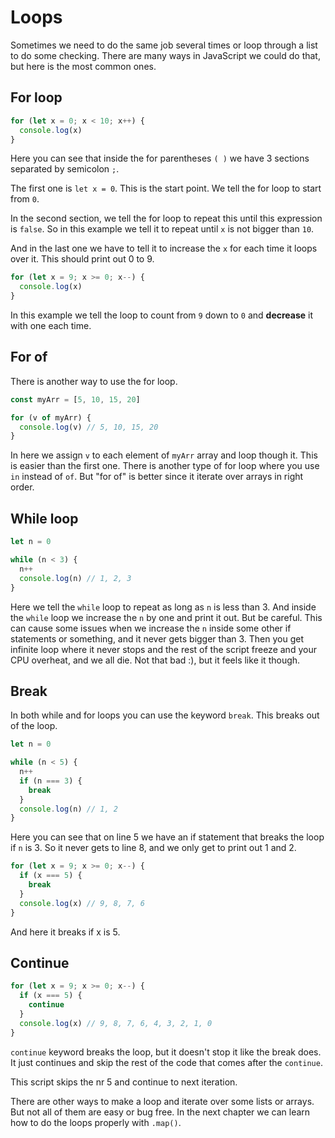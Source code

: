 # Loops

Sometimes we need to do the same job several times or loop through a list to do some checking.
There are many ways in JavaScript we could do that, but here is the most common ones.

## For loop

```javascript
for (let x = 0; x < 10; x++) {
  console.log(x)
}
```

Here you can see that inside the for parentheses `( )` we have 3 sections separated by semicolon `;`.

The first one is `let x = 0`.
This is the start point. We tell the for loop to start from `0`.

In the second section, we tell the for loop to repeat this until this expression is `false`.
So in this example we tell it to repeat until `x` is not bigger than `10`.

And in the last one we have to tell it to increase the `x` for each time it loops over it.
This should print out 0 to 9.

```javascript
for (let x = 9; x >= 0; x--) {
  console.log(x)
}
```

In this example we tell the loop to count from `9` down to `0` and **decrease** it with one each time.

## For of

There is another way to use the for loop.

```javascript
const myArr = [5, 10, 15, 20]

for (v of myArr) {
  console.log(v) // 5, 10, 15, 20
}
```

In here we assign `v` to each element of `myArr` array and loop though it.
This is easier than the first one. There is another type of for loop where you use `in` instead of `of`.
But "for of" is better since it iterate over arrays in right order.

## While loop

```javascript
let n = 0

while (n < 3) {
  n++
  console.log(n) // 1, 2, 3
}
```

Here we tell the `while` loop to repeat as long as `n` is less than 3.
And inside the `while` loop we increase the `n` by one and print it out.
But be careful. This can cause some issues when we increase the `n` inside some other if statements or something, and it never gets bigger than 3.
Then you get infinite loop where it never stops and the rest of the script freeze and your CPU overheat, and we all die. Not that bad :), but it feels like it though.

## Break

In both while and for loops you can use the keyword `break`. This breaks out of the loop.

```javascript
let n = 0

while (n < 5) {
  n++
  if (n === 3) {
    break
  }
  console.log(n) // 1, 2
}
```

Here you can see that on line 5 we have an if statement that breaks the loop if `n` is 3.
So it never gets to line 8, and we only get to print out 1 and 2.

```javascript
for (let x = 9; x >= 0; x--) {
  if (x === 5) {
    break
  }
  console.log(x) // 9, 8, 7, 6
}
```

And here it breaks if x is 5.

## Continue

```javascript
for (let x = 9; x >= 0; x--) {
  if (x === 5) {
    continue
  }
  console.log(x) // 9, 8, 7, 6, 4, 3, 2, 1, 0
}
```

`continue` keyword breaks the loop, but it doesn't stop it like the break does.
It just continues and skip the rest of the code that comes after the `continue`.

This script skips the nr 5 and continue to next iteration.

There are other ways to make a loop and iterate over some lists or arrays. But not all of them are easy or bug free. In the next chapter we can learn how to do the loops properly with `.map()`.
